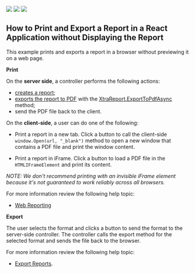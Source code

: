 <!-- default badges list -->
![](https://img.shields.io/endpoint?url=https://codecentral.devexpress.com/api/v1/VersionRange/274919030/2020.1)
[![](https://img.shields.io/badge/Open_in_DevExpress_Support_Center-FF7200?style=flat-square&logo=DevExpress&logoColor=white)](https://supportcenter.devexpress.com/ticket/details/T902911)
[![](https://img.shields.io/badge/📖_How_to_use_DevExpress_Examples-e9f6fc?style=flat-square)](https://docs.devexpress.com/GeneralInformation/403183)
<!-- default badges end -->
## How to Print and Export a Report in a React Application without Displaying the Report

This example prints and exports a report in a browser without previewing it on a web page.

**Print**

On the **server side**, a controller performs the following actions:
- [creates a report](https://docs.devexpress.com/XtraReports/2440/get-started-with-devexpress-reporting/create-a-report-from-a-to-z);
- [exports the report to PDF](https://docs.devexpress.com/XtraReports/2574/detailed-guide-to-devexpress-reporting/store-and-distribute-reports/export-reports/export-to-pdf) with the [XtraReport.ExportToPdfAsync](https://docs.devexpress.com/XtraReports/DevExpress.XtraReports.UI.XtraReport.ExportToPdfAsync.overloads) method;
- send the PDF file back to the client.

On the **client-side**, a user can do one of the following:

* Print a report in a new tab.
Click a button to call the client-side `window.Open(url, "_blank")` method to open a new window that contains a PDF file and print the window content.

* Print a report in iFrame. 
Click a button to load a PDF file in the `HTMLIFrameElement` and print its content.

*NOTE: We don't recommend printing with an invisible iFrame element because it's not guaranteed to work reliably across all browsers.* 

For more information review the following help topic:

* [Web Reporting](https://docs.devexpress.com/XtraReports/9814/create-end-user-reporting-applications/web-reporting)


**Export**

The user selects the format and clicks a button to send the format to the server-side controller. The controller calls the export method for the selected format and sends the file back to the browser.

For more information review the following help topic:
*  [Export Reports](https://docs.devexpress.com/XtraReports/1302/detailed-guide-to-devexpress-reporting/store-and-distribute-reports/export-reports).
